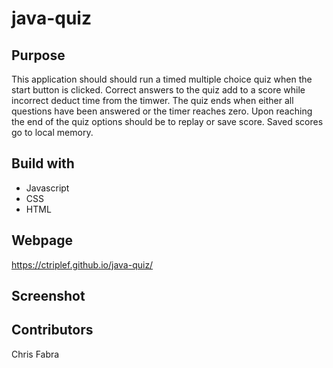 # java-quiz

## Purpose
This application should should run a timed multiple choice quiz when the start button is clicked. Correct answers to the quiz add to a score while incorrect deduct time from the timwer. The quiz ends when either all questions have been answered or the timer reaches zero. Upon reaching the end of the quiz options should be to replay or save score. Saved scores go to local memory.

## Build with
* Javascript
* CSS
* HTML

## Webpage
https://ctriplef.github.io/java-quiz/

## Screenshot

## Contributors
Chris Fabra
